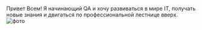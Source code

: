 Привет Всем!
Я начинающий QA и хочу развиваться в мире IT, получать новые знания и двигаться по профессиональной лестнице вверх.
![фото](https://img.hhcdn.ru/photo/531946762.jpeg?t=1670060890&h=SbsklAtxc3Hr4Lfx_b90dQ)